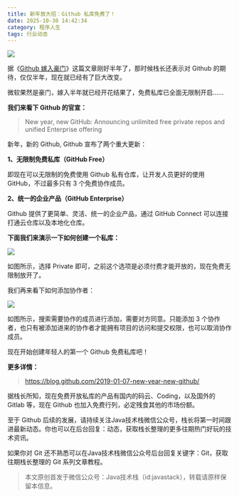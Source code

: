 ```yaml
---
title: 新年放大招：Github 私库免费了！
date: 2025-10-30 14:42:34
category: 程序人生
tags: 行业动态
---
```


![](http://img.javastack.cn/19-1-8/64848129.jpg)

据《[Github 嫁入豪门](https://mp.weixin.qq.com/s/eC_oIGY4rJL80Hp30Hz7JA)》这篇文章刚好半年了，那时候栈长还表示对 Github 的期待，仅仅半年，现在就已经有了巨大改变。

微软果然是豪门，嫁入半年就已经开花结果了，免费私库已全面无限制开启……

**我们来看下 Github 的官宣：**

> New year, new GitHub: Announcing unlimited free private repos and unified Enterprise offering

新年，新的 Github, Github 宣布了两个重大更新：

**1、无限制免费私库（GitHub Free）**

即现在可以无限制的免费使用 Github 私有仓库，让开发人员更好的使用 GitHub，不过最多只有 3 个免费协作成员。

**2、统一的企业产品（GitHub Enterprise）**

Github 提供了更简单、灵活、统一的企业产品，通过 GitHub Connect 可以连接打通云仓库以及本地化仓库。

**下面我们来演示一下如何创建一个私库：**

![](http://img.javastack.cn/19-1-8/73479719.jpg)

如图所示，选择 Private 即可，之前这个选项是必须付费才能开放的，现在免费无限制放开了。

我们再来看下如何添加协作者：

![](http://img.javastack.cn/19-1-8/34339368.jpg)

如图所示，搜索需要协作的成员进行添加，需要对方同意。只能添加 3 个协作者，也只有被添加进来的协作者才能拥有项目的访问和提交权限，也可以取消协作成员。

现在开始创建年轻人的第一个 Github 免费私库吧！

**更多详情：**

> https://blog.github.com/2019-01-07-new-year-new-github/

据栈长所知，现在免费开放私库的产品有国内的码云、Coding，以及国外的 Gitlab 等，现在 Github 也加入免费行列，必定残食其他的市场份额。

至于 Github 后续的发展，请持续关注Java技术栈微信公众号，栈长将第一时间跟进最新动态。你也可以在后台回复：动态，获取栈长整理的更多往期热门好玩的技术资讯。

如果你对 Git 还不熟悉可以在Java技术栈微信公众号后台回复关键字：Git，获取往期栈长整理的 Git 系列文章教程。

> 本文原创首发于微信公众号：Java技术栈（id:javastack），转载请原样保留本信息。